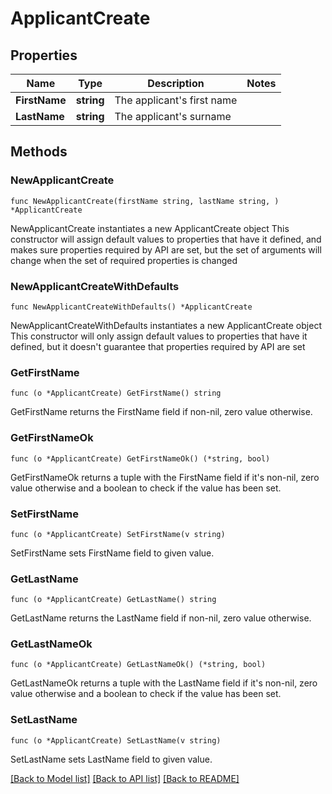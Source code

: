 # ApplicantCreate

## Properties

Name | Type | Description | Notes
------------ | ------------- | ------------- | -------------
**FirstName** | **string** | The applicant&#39;s first name | 
**LastName** | **string** | The applicant&#39;s surname | 

## Methods

### NewApplicantCreate

`func NewApplicantCreate(firstName string, lastName string, ) *ApplicantCreate`

NewApplicantCreate instantiates a new ApplicantCreate object
This constructor will assign default values to properties that have it defined,
and makes sure properties required by API are set, but the set of arguments
will change when the set of required properties is changed

### NewApplicantCreateWithDefaults

`func NewApplicantCreateWithDefaults() *ApplicantCreate`

NewApplicantCreateWithDefaults instantiates a new ApplicantCreate object
This constructor will only assign default values to properties that have it defined,
but it doesn't guarantee that properties required by API are set

### GetFirstName

`func (o *ApplicantCreate) GetFirstName() string`

GetFirstName returns the FirstName field if non-nil, zero value otherwise.

### GetFirstNameOk

`func (o *ApplicantCreate) GetFirstNameOk() (*string, bool)`

GetFirstNameOk returns a tuple with the FirstName field if it's non-nil, zero value otherwise
and a boolean to check if the value has been set.

### SetFirstName

`func (o *ApplicantCreate) SetFirstName(v string)`

SetFirstName sets FirstName field to given value.


### GetLastName

`func (o *ApplicantCreate) GetLastName() string`

GetLastName returns the LastName field if non-nil, zero value otherwise.

### GetLastNameOk

`func (o *ApplicantCreate) GetLastNameOk() (*string, bool)`

GetLastNameOk returns a tuple with the LastName field if it's non-nil, zero value otherwise
and a boolean to check if the value has been set.

### SetLastName

`func (o *ApplicantCreate) SetLastName(v string)`

SetLastName sets LastName field to given value.



[[Back to Model list]](../README.md#documentation-for-models) [[Back to API list]](../README.md#documentation-for-api-endpoints) [[Back to README]](../README.md)


